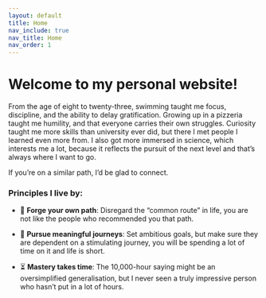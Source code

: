 ```yaml
---
layout: default
title: Home
nav_include: true
nav_title: Home
nav_order: 1
---
```



# Welcome to my personal website!
From the age of eight to twenty-three, swimming taught me focus, discipline, and the ability to delay gratification. Growing up in a pizzeria taught me humility, and that everyone carries their own struggles. Curiosity taught me more skills than university ever did, but there I met people I learned even more from. I also got more immersed in science, which interests me a lot, because it reflects the pursuit of the next level and that’s always where I want to go.

If you’re on a similar path, I’d be glad to connect.


### Principles I live by:

- 🧭 **Forge your own path**: 
Disregard the “common route” in life, you are not like the people who recommended you that path.

- 🚀 **Pursue meaningful journeys**: 
Set ambitious goals, but make sure they are dependent on a stimulating journey, you will be spending a lot of time on it and life is short.

- ⏳ **Mastery takes time**: 
The 10,000-hour saying might be an oversimplified generalisation, but I never seen a truly impressive person who hasn’t put in a lot of hours.
